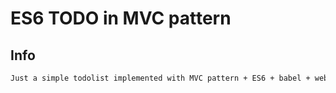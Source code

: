 # ES6 TODO in MVC pattern


## Info

```bash
Just a simple todolist implemented with MVC pattern + ES6 + babel + webpack
```
